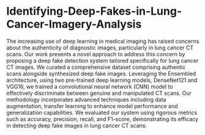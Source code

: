 # Identifying-Deep-Fakes-in-Lung-Cancer-Imagery-Analysis
The increasing use of deep learning in medical imaging has raised concerns about the authenticity of diagnostic images,
particularly in lung cancer CT scans. Our work presents a novel
approach to address this concern by proposing a deep fake detection
system tailored specifically for lung cancer CT images. We curated
a comprehensive dataset comprising authentic scans alongside
synthesized deep fake images. Leveraging the Ensembled architecture, using two pre-trained deep learning models, DenseNet121
and VGG16, we trained a convolutional neural network (CNN)
model to effectively discriminate between genuine and manipulated
CT scans. Our methodology incorporates advanced techniques
including data augmentation, transfer learning to enhance model
performance and generalization capabilities. We evaluated our
system using rigorous metrics such as accuracy, precision, recall,
and F1-score, demonstrating its efficacy in detecting deep fake
images in lung cancer CT scans.
